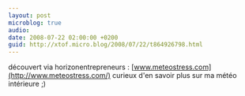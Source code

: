 ```yaml
---
layout: post
microblog: true
audio: 
date: 2008-07-22 02:00:00 +0200
guid: http://xtof.micro.blog/2008/07/22/t864926798.html
---
```

découvert via horizonentrepreneurs : [www.meteostress.com](http://www.meteostress.com/) curieux d'en savoir plus sur ma météo intérieure ;)
